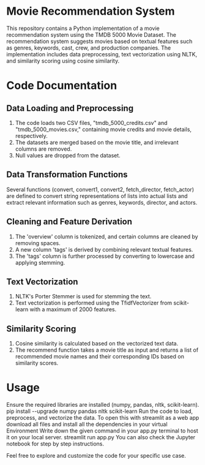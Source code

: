 # Movie Recommendation System
This repository contains a Python implementation of a movie recommendation system using the TMDB 5000 Movie Dataset. The recommendation system suggests movies based on textual features such as genres, keywords, cast, crew, and production companies. The implementation includes data preprocessing, text vectorization using NLTK, and similarity scoring using cosine similarity.

# Code Documentation
## Data Loading and Preprocessing
1) The code loads two CSV files, "tmdb_5000_credits.csv" and "tmdb_5000_movies.csv," containing movie credits and movie details, respectively.
2) The datasets are merged based on the movie title, and irrelevant columns are removed.
3) Null values are dropped from the dataset.

## Data Transformation Functions
Several functions (convert, convert1, convert2, fetch_director, fetch_actor) are defined to convert string representations of lists into actual lists and extract relevant information such as genres, keywords, director, and actors.

## Cleaning and Feature Derivation
1) The 'overview' column is tokenized, and certain columns are cleaned by removing spaces.
2) A new column 'tags' is derived by combining relevant textual features.
3) The 'tags' column is further processed by converting to lowercase and applying stemming.

## Text Vectorization
1) NLTK's Porter Stemmer is used for stemming the text.
2) Text vectorization is performed using the TfidfVectorizer from scikit-learn with a maximum of 2000 features.

## Similarity Scoring
1) Cosine similarity is calculated based on the vectorized text data.
2) The recommend function takes a movie title as input and returns a list of recommended movie names and their corresponding IDs based on similarity scores.

# Usage
Ensure the required libraries are installed (numpy, pandas, nltk, scikit-learn).
pip install --upgrade numpy pandas nltk scikit-learn
Run the code to load, preprocess, and vectorize the data.
To open this with streamlit as a web app download all files and install all the dependencies in your virtual Environment
Write down the given command in your app.py terminal to host it on your local server.
streamlit run app.py
You can also check the Jupyter notebook for step by step instructions.

Feel free to explore and customize the code for your specific use case.
   
